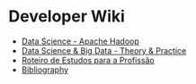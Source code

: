 # Developer Wiki

* [Data Science - Apache Hadoop](Data%20Science%20-%20Apache%20Hadoop.md)
* [Data Science & Big Data - Theory & Practice](Data%20Science%20%26%20Big%20Data%20-%20Theory%20%26%20Practice.md)
* [Roteiro de Estudos para a Profissão](Roteiro%20de%20Estudos%20para%20a%20Profissão.md)
* [Bibliography](Bibliography.md)
